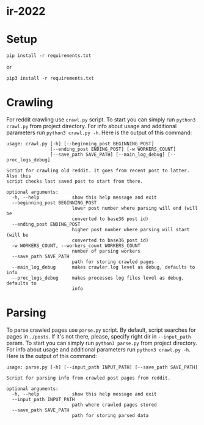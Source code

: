 # ir-2022
# Setup
```
pip install -r requirements.txt
```
or
```
pip3 install -r requirements.txt
```
# Crawling
For reddit crawling use `crawl.py` script.
To start you can simply run `python3 crawl.py` from project directory.
For info about usage and additional parameters run `python3 crawl.py -h`. Here is the output of this command:
```
usage: crawl.py [-h] [--beginning_post BEGINNING_POST]
                [--ending_post ENDING_POST] [-w WORKERS_COUNT]
                [--save_path SAVE_PATH] [--main_log_debug] [--proc_logs_debug]

Script for crawling old reddit. It goes from recent post to latter. Also this
script checks last saved post to start from there.

optional arguments:
  -h, --help            show this help message and exit
  --beginning_post BEGINNING_POST
                        lower post number where parsing will end (will be
                        converted to base36 post id)
  --ending_post ENDING_POST
                        higher post number where parsing will start (will be
                        converted to base36 post id)
  -w WORKERS_COUNT, --workers_count WORKERS_COUNT
                        number of parsing workers
  --save_path SAVE_PATH
                        path for storing crawled pages
  --main_log_debug      makes crawler.log level as debug, defaults to info
  --proc_logs_debug     makes processes log files level as debug, defaults to
                        info
```

# Parsing
To parse crawled pages use `parse.py` script.
By default, script searches for pages in `./posts`. If it's not there, please, specify right dir in `--input_path` param. 
To start you can simply run `python3 parse.py` from project directory.
For info about usage and additional parameters run `python3 crawl.py -h`. Here is the output of this command:
```
usage: parse.py [-h] [--input_path INPUT_PATH] [--save_path SAVE_PATH]

Script for parsing info from crawled post pages from reddit.

optional arguments:
  -h, --help            show this help message and exit
  --input_path INPUT_PATH
                        path where crawled pages stored
  --save_path SAVE_PATH
                        path for storing parsed data
```